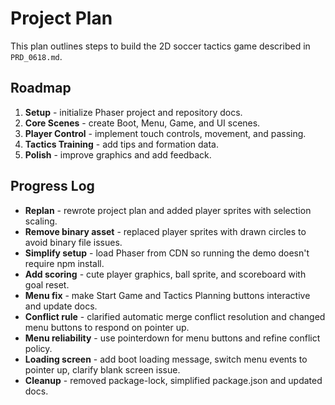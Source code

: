 # Project Plan

This plan outlines steps to build the 2D soccer tactics game described in `PRD_0618.md`.

## Roadmap
1. **Setup** - initialize Phaser project and repository docs.
2. **Core Scenes** - create Boot, Menu, Game, and UI scenes.
3. **Player Control** - implement touch controls, movement, and passing.
4. **Tactics Training** - add tips and formation data.
5. **Polish** - improve graphics and add feedback.

## Progress Log
- **Replan** - rewrote project plan and added player sprites with selection scaling.
- **Remove binary asset** - replaced player sprites with drawn circles to avoid binary file issues.
- **Simplify setup** - load Phaser from CDN so running the demo doesn't require npm install.
- **Add scoring** - cute player graphics, ball sprite, and scoreboard with goal reset.
- **Menu fix** - make Start Game and Tactics Planning buttons interactive and update docs.
- **Conflict rule** - clarified automatic merge conflict resolution and changed
  menu buttons to respond on pointer up.
- **Menu reliability** - use pointerdown for menu buttons and refine conflict policy.
- **Loading screen** - add boot loading message, switch menu events to pointer up, clarify blank screen issue.
- **Cleanup** - removed package-lock, simplified package.json and updated docs.

